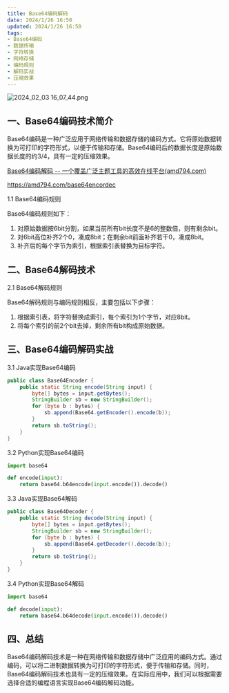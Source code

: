```yaml
---
title: Base64编码解码
date: 2024/1/26 16:50
updated: 2024/1/26 16:50
tags:
- Base64编码
- 数据传输
- 字符转换
- 网络存储
- 编码规则
- 解码实战
- 压缩效果
---
```



<img src="https://static.amd794.com/blog/images/2024_02_03 16_07_44.png@blog" title="2024_02_03 16_07_44.png" alt="2024_02_03 16_07_44.png"/>

## 一、Base64编码技术简介

Base64编码是一种广泛应用于网络传输和数据存储的编码方式。它将原始数据转换为可打印的字符形式，以便于传输和存储。Base64编码后的数据长度是原始数据长度的约3/4，具有一定的压缩效果。

[Base64编码解码 -- 一个覆盖广泛主题工具的高效在线平台(amd794.com)](https://amd794.com/base64encordec)

https://amd794.com/base64encordec

1.1 Base64编码规则

Base64编码规则如下：

1. 对原始数据按6bit分割，如果当前所有bit长度不是6的整数倍，则有剩余bit。
2. 对6bit高位补齐2个0，凑成8bit；在剩余bit前面补齐若干0，凑成8bit。
3. 补齐后的每个字节为索引，根据索引表替换为目标字符。

## 二、Base64解码技术

2.1 Base64解码规则

Base64解码规则与编码规则相反，主要包括以下步骤：

1. 根据索引表，将字符替换成索引，每个索引为1个字节，对应8bit。
2. 将每个索引的前2个bit去掉，剩余所有bit构成原始数据。

## 三、Base64编码解码实战

3.1 Java实现Base64编码

```java
public class Base64Encoder {
    public static String encode(String input) {
        byte[] bytes = input.getBytes();
        StringBuilder sb = new StringBuilder();
        for (byte b : bytes) {
            sb.append(Base64.getEncoder().encode(b));
        }
        return sb.toString();
    }
}
```

3.2 Python实现Base64编码

```python
import base64

def encode(input):
    return base64.b64encode(input.encode()).decode()
```

3.3 Java实现Base64解码

```java
public class Base64Decoder {
    public static String decode(String input) {
        byte[] bytes = input.getBytes();
        StringBuilder sb = new StringBuilder();
        for (byte b : bytes) {
            sb.append(Base64.getDecoder().decode(b));
        }
        return sb.toString();
    }
}
```

3.4 Python实现Base64解码

```python
import base64

def decode(input):
    return base64.b64decode(input.encode()).decode()
```

## 四、总结

Base64编码解码技术是一种在网络传输和数据存储中广泛应用的编码方式。通过编码，可以将二进制数据转换为可打印的字符形式，便于传输和存储。同时，Base64编码解码技术也具有一定的压缩效果。在实际应用中，我们可以根据需要选择合适的编程语言实现Base64编码解码功能。
